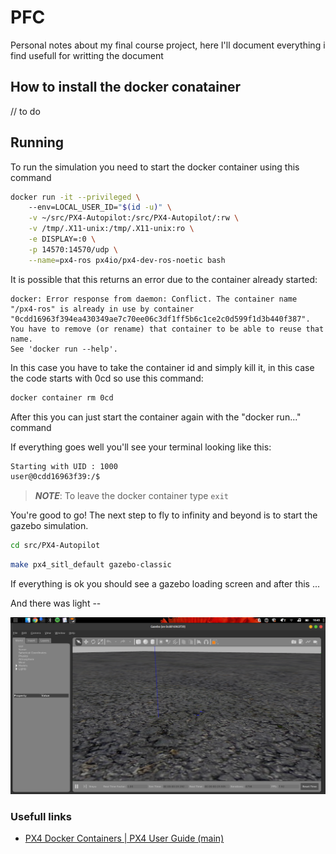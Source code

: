 # PFC

Personal notes about my final course project, here I'll document everything i find usefull for writting the document

## How to install the docker conatainer

// to do

## Running

To run the simulation you need to start the docker container using this command

```sh
docker run -it --privileged \       
    --env=LOCAL_USER_ID="$(id -u)" \
    -v ~/src/PX4-Autopilot:/src/PX4-Autopilot/:rw \
    -v /tmp/.X11-unix:/tmp/.X11-unix:ro \
    -e DISPLAY=:0 \
    -p 14570:14570/udp \
    --name=px4-ros px4io/px4-dev-ros-noetic bash
```

It is possible that this returns an error due to the container already started:

```console
docker: Error response from daemon: Conflict. The container name "/px4-ros" is already in use by container "0cdd16963f394ea430349ae7c70ee06c3df1ff5b6c1ce2c0d599f1d3b440f387". You have to remove (or rename) that container to be able to reuse that name.
See 'docker run --help'.
```
In this case you have to take the container id and simply kill it, in this case the code starts with 0cd so use this command:

```sh
docker container rm 0cd
```
After this you can just start the container again with the "docker run..." command

If everything goes well you'll see your terminal looking like this:

```bash
Starting with UID : 1000
user@0cdd16963f39:/$
```
>**_NOTE_**:  To leave the docker container type ```exit``` 

You're good to go!
The next step to fly to infinity and beyond is to start the gazebo simulation.

```sh
cd src/PX4-Autopilot
```
```sh
make px4_sitl_default gazebo-classic
```
If everything is ok you should see a gazebo loading screen and after this ...

And there was light -- 

![gazebo image](/img/Screenshot%20from%202024-02-05%2010-45-49.png)

### Usefull links
- [PX4 Docker Containers | PX4 User Guide (main)](https://docs.px4.io/main/en/test_and_ci/docker.html)


